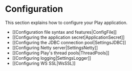 <!--- Copyright (C) 2009-2016 Lightbend Inc. <https://www.lightbend.com> -->
# Configuration

This section explains how to configure your Play application.

- [[Configuration file syntax and features|ConfigFile]]
- [[Configuring the application secret|ApplicationSecret]]
- [[Configuring the JDBC connection pool|SettingsJDBC]]
- [[Configuring Netty server|SettingsNetty]]
- [[Configuring Play's thread pools|ThreadPools]]
- [[Configuring logging|SettingsLogger]]
- [[Configuring WS SSL|WsSSL]]
